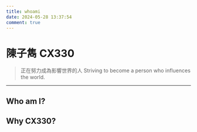 ```yaml
---
title: whoami
date: 2024-05-28 13:37:54
comment: true
---
```


# 陳子雋 CX330
> 正在努力成為影響世界的人
> Striving to become a person who influences the world.
---
## Who am I?
## Why CX330?
